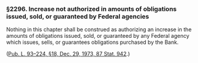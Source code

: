 ### §2296. Increase not authorized in amounts of obligations issued, sold, or guaranteed by Federal agencies ###

Nothing in this chapter shall be construed as authorizing an increase in the amounts of obligations issued, sold, or guaranteed by any Federal agency which issues, sells, or guarantees obligations purchased by the Bank.

([Pub. L. 93–224, §18, Dec. 29, 1973, 87 Stat. 942](/statviewer.htm?volume=87&page=942).)
